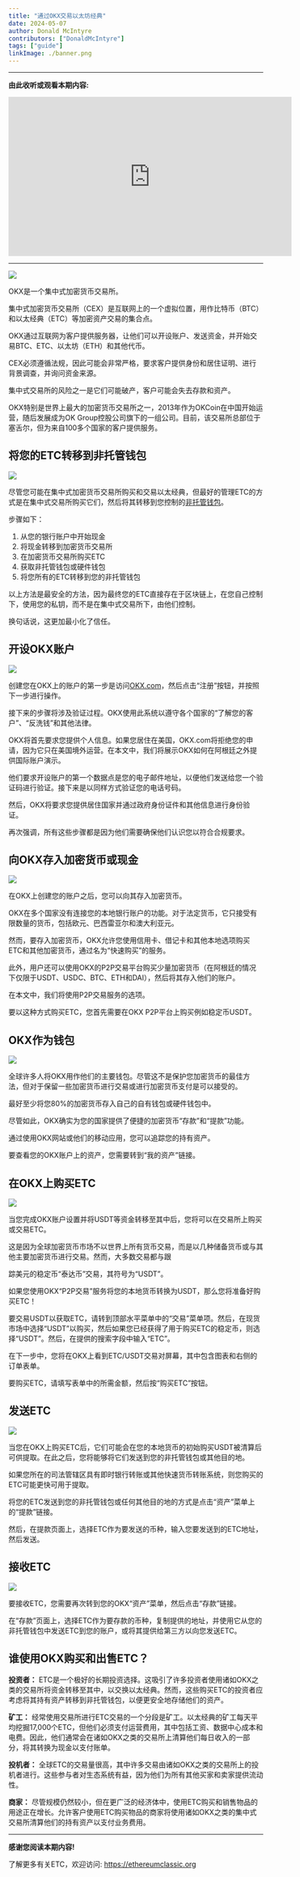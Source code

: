 ```yaml
---
title: "通过OKX交易以太坊经典"
date: 2024-05-07
author: Donald McIntyre
contributors: ["DonaldMcIntyre"]
tags: ["guide"]
linkImage: ./banner.png
---
```


---
**由此收听或观看本期内容:**

<iframe width="560" height="315" src="https://www.youtube.com/embed/fWYUihAcuXs" title="YouTube video player" frameborder="0" allow="accelerometer; autoplay; clipboard-write; encrypted-media; gyroscope; picture-in-picture; web-share" allowfullscreen></iframe>

---

![](./banner.png)

OKX是一个集中式加密货币交易所。

集中式加密货币交易所（CEX）是互联网上的一个虚拟位置，用作比特币（BTC）和以太经典（ETC）等加密资产交易的集合点。

OKX通过互联网为客户提供服务器，让他们可以开设账户、发送资金，并开始交易BTC、ETC、以太坊（ETH）和其他代币。

CEX必须遵循法规，因此可能会非常严格，要求客户提供身份和居住证明、进行背景调查，并询问资金来源。

集中式交易所的风险之一是它们可能破产，客户可能会失去存款和资产。

OKX特别是世界上最大的加密货币交易所之一，2013年作为OKCoin在中国开始运营，随后发展成为OK Group控股公司旗下的一组公司。目前，该交易所总部位于塞舌尔，但为来自100多个国家的客户提供服务。

## 将您的ETC转移到非托管钱包

![](./1.png)

尽管您可能在集中式加密货币交易所购买和交易以太经典，但最好的管理ETC的方式是在集中式交易所购买它们，然后将其转移到您控制的[非托管钱包](https://ethereumclassic.org/blog/2023-05-04-ethereum-classic-course-20-what-are-custodial-and-non-custodial-wallets)。

步骤如下：

1. 从您的银行账户中开始现金
2. 将现金转移到加密货币交易所
3. 在加密货币交易所购买ETC
4. 获取非托管钱包或硬件钱包
5. 将您所有的ETC转移到您的非托管钱包

以上方法是最安全的方法，因为最终您的ETC直接存在于区块链上，在您自己控制下，使用您的私钥，而不是在集中式交易所下，由他们控制。

换句话说，这更加最小化了信任。

## 开设OKX账户

![](./2.png)

创建您在OKX上的账户的第一步是访问[OKX.com](https://www.okx.com/)，然后点击“注册”按钮，并按照下一步进行操作。

接下来的步骤将涉及验证过程。OKX使用此系统以遵守各个国家的“了解您的客户”、“反洗钱”和其他法律。

OKX将首先要求您提供个人信息。如果您居住在美国，OKX.com将拒绝您的申请，因为它只在美国境外运营。在本文中，我们将展示OKX如何在阿根廷之外提供国际账户演示。

他们要求开设账户的第一个数据点是您的电子邮件地址，以便他们发送给您一个验证码进行验证。接下来是以同样方式验证您的电话号码。

然后，OKX将要求您提供居住国家并通过政府身份证件和其他信息进行身份验证。

再次强调，所有这些步骤都是因为他们需要确保他们认识您以符合合规要求。

## 向OKX存入加密货币或现金

![](./3.png)

在OKX上创建您的账户之后，您可以向其存入加密货币。

OKX在多个国家没有连接您的本地银行账户的功能。对于法定货币，它只接受有限数量的货币，包括欧元、巴西雷亚尔和澳大利亚元。

然而，要存入加密货币，OKX允许您使用信用卡、借记卡和其他本地选项购买ETC和其他加密货币，通过名为“快速购买”的服务。

此外，用户还可以使用OKX的P2P交易平台购买少量加密货币（在阿根廷的情况下仅限于USDT、USDC、BTC、ETH和DAI），然后将其存入他们的账户。

在本文中，我们将使用P2P交易服务的选项。

要以这种方式购买ETC，您首先需要在OKX P2P平台上购买例如稳定币USDT。

## OKX作为钱包

![](./4.png)

全球许多人将OKX用作他们的主要钱包。尽管这不是保护您加密货币的最佳方法，但对于保留一些加密货币进行交易或进行加密货币支付是可以接受的。

最好至少将您80%的加密货币存入自己的自有钱包或硬件钱包中。

尽管如此，OKX确实为您的国家提供了便捷的加密货币“存款”和“提款”功能。

通过使用OKX网站或他们的移动应用，您可以追踪您的持有资产。

要查看您的OKX账户上的资产，您需要转到“我的资产”链接。

## 在OKX上购买ETC

![](./5.png)

当您完成OKX账户设置并将USDT等资金转移至其中后，您将可以在交易所上购买或交易ETC。

这是因为全球加密货币市场不以世界上所有货币交易，而是以几种储备货币或与其他主要加密货币进行交易。然而，大多数交易都与跟

踪美元的稳定币“泰达币”交易，其符号为“USDT”。

如果您使用OKX“P2P交易”服务将您的本地货币转换为USDT，那么您将准备好购买ETC！

要交易USDT以获取ETC，请转到顶部水平菜单中的“交易”菜单项。然后，在现货市场中选择“USDT”以购买，然后如果您已经获得了用于购买ETC的稳定币，则选择“USDT”。然后，在提供的搜索字段中输入“ETC”。

在下一步中，您将在OKX上看到ETC/USDT交易对屏幕，其中包含图表和右侧的订单表单。

要购买ETC，请填写表单中的所需金额，然后按“购买ETC”按钮。

## 发送ETC

![](./6.png)

当您在OKX上购买ETC后，它们可能会在您的本地货币的初始购买USDT被清算后可供提取。在此之后，您将能够将它们发送到您的非托管钱包或其他目的地。

如果您所在的司法管辖区具有即时银行转账或其他快速货币转账系统，则您购买的ETC可能更快可用于提取。

将您的ETC发送到您的非托管钱包或任何其他目的地的方式是点击“资产”菜单上的“提款”链接。

然后，在提款页面上，选择ETC作为要发送的币种，输入您要发送到的ETC地址，然后发送。

## 接收ETC

![](./7.png)

要接收ETC，您需要再次转到您的OKX“资产”菜单，然后点击“存款”链接。

在“存款”页面上，选择ETC作为要存款的币种，复制提供的地址，并使用它从您的非托管钱包中发送ETC到您的账户，或将其提供给第三方以向您发送ETC。

## 谁使用OKX购买和出售ETC？

**投资者：** ETC是一个极好的长期投资选择。这吸引了许多投资者使用诸如OKX之类的交易所将资金转移至其中，以交换以太经典。然而，这些购买ETC的投资者应考虑将其持有资产转移到非托管钱包，以便更安全地存储他们的资产。

**矿工：** 经常使用交易所进行ETC交易的一个分段是矿工。以太经典的矿工每天平均挖掘17,000个ETC，但他们必须支付运营费用，其中包括工资、数据中心成本和电费。因此，他们通常会在诸如OKX之类的交易所上清算他们每日收入的一部分，将其转换为现金以支付账单。

**投机者：** 全球ETC的交易量很高，其中许多交易由诸如OKX之类的交易所上的投机者进行。这些参与者对生态系统有益，因为他们为所有其他买家和卖家提供流动性。

**商家：** 尽管规模仍然较小，但在更广泛的经济体中，使用ETC购买和销售物品的用途正在增长。允许客户使用ETC购买物品的商家将使用诸如OKX之类的集中式交易所清算他们的持有资产以支付业务费用。

---

**感谢您阅读本期内容!**

了解更多有关ETC，欢迎访问: https://ethereumclassic.org
